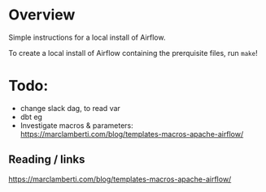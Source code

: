 # Overview

Simple instructions for a local install of Airflow.

To create a local install of Airflow containing the prerquisite files, run `make`!

# Todo:

* change slack dag, to read var
* dbt eg
* Investigate macros & parameters: https://marclamberti.com/blog/templates-macros-apache-airflow/

## Reading / links

https://marclamberti.com/blog/templates-macros-apache-airflow/
